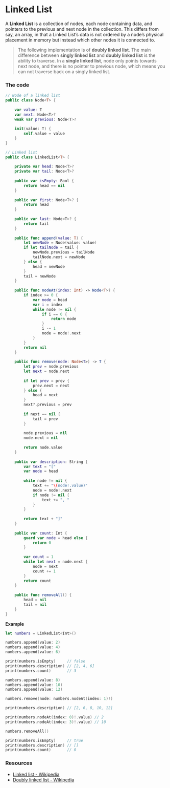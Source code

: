 # Linked List

A **Linked List** is a collection of nodes, each node containing data, and pointers to the previous and next node in the collection. This differs from say, an array, in that a Linked List’s data is not ordered by a node’s physical placement in memory but instead which other nodes it is connected to.

> The following implementation is of **doubly linked list**. The main difference between **singly linked list** and **doubly linked list** is the ability to traverse. In a **single linked list**, node only points towards next node, and there is no pointer to previous node, which means you can not traverse back on a singly linked list.

### The code

```swift
// Node of a linked list
public class Node<T> {
    
    var value: T
    var next: Node<T>?
    weak var previous: Node<T>?
    
    init(value: T) {
        self.value = value
    }
}

// Linked list
public class LinkedList<T> {
    
    private var head: Node<T>?
    private var tail: Node<T>?
    
    public var isEmpty: Bool {
        return head == nil
    }
    
    public var first: Node<T>? {
        return head
    }
    
    public var last: Node<T>? {
        return tail
    }
    
    public func append(value: T) {
        let newNode = Node(value: value)
        if let tailNode = tail {
            newNode.previous = tailNode
            tailNode.next = newNode
        } else {
            head = newNode
        }
        tail = newNode
    }
    
    public func nodeAt(index: Int) -> Node<T>? {
        if index >= 0 {
            var node = head
            var i = index
            while node != nil {
                if i == 0 {
                    return node
                }
                i -= 1
                node = node!.next
            }
        }
        return nil
    }
    
    public func remove(node: Node<T>) -> T {
        let prev = node.previous
        let next = node.next
        
        if let prev = prev {
            prev.next = next
        } else {
            head = next
        }
        next?.previous = prev
        
        if next == nil {
            tail = prev
        }
        
        node.previous = nil
        node.next = nil
        
        return node.value
    }
    
    public var description: String {
        var text = "["
        var node = head
        
        while node != nil {
            text += "\(node!.value)"
            node = node!.next
            if node != nil {
                text += ", "
            }
        }
        
        return text + "]"
    }
    
    public var count: Int {
        guard var node = head else {
            return 0
        }
        
        var count = 1
        while let next = node.next {
            node = next
            count += 1
        }
        return count
    }
    
    public func removeAll() {
        head = nil
        tail = nil
    }
}
```

**Example**

```swift
let numbers = LinkedList<Int>()

numbers.append(value: 2)
numbers.append(value: 4)
numbers.append(value: 6)

print(numbers.isEmpty)     // false
print(numbers.description) // [2, 4, 6]
print(numbers.count)       // 3

numbers.append(value: 8)
numbers.append(value: 10)
numbers.append(value: 12)

numbers.remove(node: numbers.nodeAt(index: 1)!)

print(numbers.description) // [2, 6, 8, 10, 12]

print(numbers.nodeAt(index: 0)!.value) // 2
print(numbers.nodeAt(index: 3)!.value) // 10

numbers.removeAll()

print(numbers.isEmpty)     // true
print(numbers.description) // []
print(numbers.count)       // 0
```

### Resources

- [Linked list - Wikipedia](https://en.wikipedia.org/wiki/Linked_list)
- [Doubly linked list - Wikipedia](https://en.wikipedia.org/wiki/Doubly_linked_list)